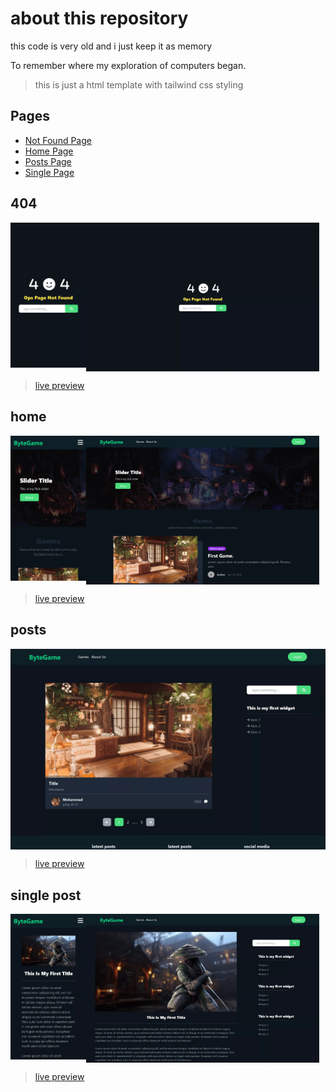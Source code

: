 # about this repository

this code is very old and i just keep it as memory

To remember where my exploration of computers began.

> this is just a html template with tailwind css styling

## Pages

- [Not Found Page](#404)
- [Home Page](#home)
- [Posts Page](#posts)
- [Single Page](#single-post)

## 404

<div style="display: flex; align-items: flex-start;">
    <img style="width: 24%" src="./screenshots/404-mobile.webp" />
    <img style="width: 74%" src="./screenshots/404-desktop.webp" />
</div>

> [live preview](https://mohammadshool.github.io/old-memory-web-pages/bytegame-tailwind-version/404.html)

## home

<div style="display: flex; align-items: flex-start;">
    <img style="width: 24%" src="./screenshots/home-mobile.webp" />
    <img style="width: 74%" src="./screenshots/home-desktop.webp" />
</div>

> [live preview](https://mohammadshool.github.io/old-memory-web-pages/bytegame-tailwind-version/front-page.html)

## posts

<div style="display: flex; align-items: flex-start;">
    <img style="width: 100%" src="./screenshots/posts-desktop.webp" />
</div>

> [live preview](https://mohammadshool.github.io/old-memory-web-pages/bytegame-tailwind-version/index.html)

## single post

<div style="display: flex; align-items: flex-start;">
    <img style="width: 24%" src="./screenshots/single-mobile.webp" />
    <img style="width: 74%" src="./screenshots/single-desktop.webp" />
</div>

> [live preview](https://mohammadshool.github.io/old-memory-web-pages/bytegame-tailwind-version/single.html)
